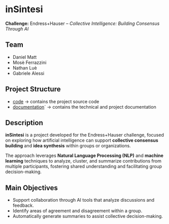 # inSintesi  
**Challenge:** Endress+Hauser – *Collective Intelligence: Building Consensus Through AI*  

## Team  
- Daniel Matt  
- Mosè Ferrazzini  
- Nathan Luè  
- Gabriele Alessi  


## Project Structure  
- [code](./code/) → contains the project source code  
- [documentation](./documentation/)` → contains the technical and project documentation  

## Description  
**inSintesi** is a project developed for the Endress+Hauser challenge, focused on exploring how artificial intelligence can support **collective consensus building** and **idea synthesis** within groups or organizations.  

The approach leverages **Natural Language Processing (NLP)** and **machine learning** techniques to analyze, cluster, and summarize contributions from multiple participants, fostering shared understanding and facilitating group decision-making.

## Main Objectives  
- Support collaboration through AI tools that analyze discussions and feedback.  
- Identify areas of agreement and disagreement within a group.  
- Automatically generate summaries to assist collective decision-making.  
